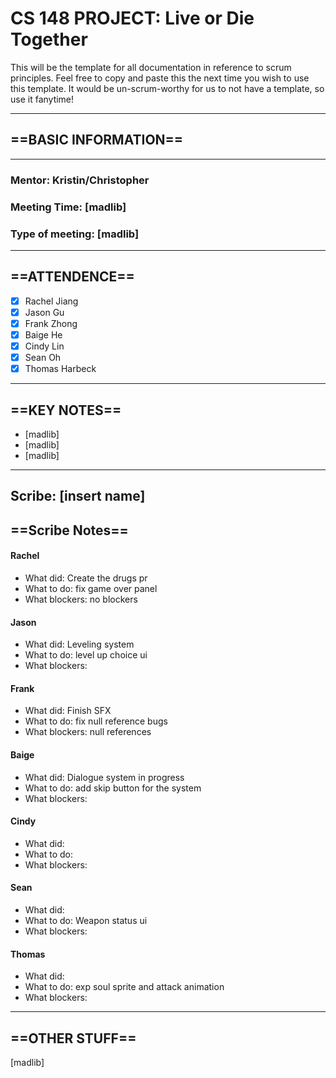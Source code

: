 # CS 148 PROJECT: Live or Die Together

This will be the template for all documentation in reference to scrum principles. Feel free to copy and paste this the next time you wish to use this template. It would be un-scrum-worthy for us to not have a template, so use it fanytime!

_____________________________________________________________________________
## ==BASIC INFORMATION==
_____________________________________________________________________________
### Mentor: Kristin/Christopher
### Meeting Time: [madlib]
### Type of meeting: [madlib]
_____________________________________________________________________________
## ==ATTENDENCE==
- [x] Rachel Jiang
- [x] Jason Gu
- [x] Frank Zhong
- [x] Baige He
- [x] Cindy Lin
- [x] Sean Oh
- [x] Thomas Harbeck
_____________________________________________________________________________

## ==KEY NOTES==
- [madlib]
- [madlib]
- [madlib]
_____________________________________________________________________________

## Scribe: [insert name]

## ==Scribe Notes==

#### Rachel
- What did: Create the drugs pr
- What to do: fix game over panel
- What blockers: no blockers 

#### Jason
- What did: Leveling system 
- What to do: level up choice ui
- What blockers:

#### Frank
- What did: Finish SFX
- What to do: fix null reference bugs 
- What blockers: null references

#### Baige
- What did: Dialogue system in progress
- What to do: add skip button for the system
- What blockers:

#### Cindy
- What did:
- What to do:
- What blockers:

#### Sean
- What did: 
- What to do: Weapon status ui
- What blockers:

#### Thomas
- What did:
- What to do: exp soul sprite and attack animation
- What blockers:

_____________________________________________________________________________

## ==OTHER STUFF==
[madlib]
